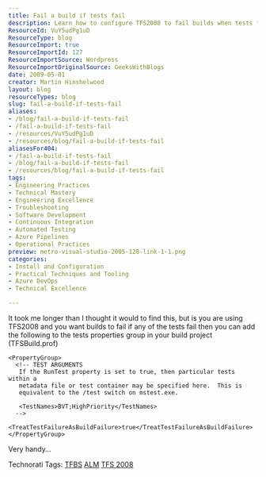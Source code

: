 ```yaml
---
title: Fail a build if tests fail
description: Learn how to configure TFS2008 to fail builds when tests fail, ensuring quality in your development process. Enhance your build management today!
ResourceId: VuY5udPg1uD
ResourceType: blog
ResourceImport: true
ResourceImportId: 127
ResourceImportSource: Wordpress
ResourceImportOriginalSource: GeeksWithBlogs
date: 2009-05-01
creator: Martin Hinshelwood
layout: blog
resourceTypes: blog
slug: fail-a-build-if-tests-fail
aliases:
- /blog/fail-a-build-if-tests-fail
- /fail-a-build-if-tests-fail
- /resources/VuY5udPg1uD
- /resources/blog/fail-a-build-if-tests-fail
aliasesFor404:
- /fail-a-build-if-tests-fail
- /blog/fail-a-build-if-tests-fail
- /resources/blog/fail-a-build-if-tests-fail
tags:
- Engineering Practices
- Technical Mastery
- Engineering Excellence
- Troubleshooting
- Software Development
- Continuous Integration
- Automated Testing
- Azure Pipelines
- Operational Practices
preview: metro-visual-studio-2005-128-link-1-1.png
categories:
- Install and Configuration
- Practical Techniques and Tooling
- Azure DevOps
- Technical Excellence

---
```

It took me longer than I thought it would to find this, but is you are using TFS2008 and you want builds to fail if any of the tests fail then you can add the following to the tests properties group in your build project (TFSBuild.prof)

```
<PropertyGroup>
  <!-- TEST ARGUMENTS
   If the RunTest property is set to true, then particular tests within a
   metadata file or test container may be specified here.  This is
   equivalent to the /test switch on mstest.exe.

   <TestNames>BVT;HighPriority</TestNames>
  -->
  <TreatTestFailureAsBuildFailure>true</TreatTestFailureAsBuildFailure>
</PropertyGroup>
```

Very handy…

Technorati Tags: [TFBS](http://technorati.com/tags/TFBS) [ALM](http://technorati.com/tags/ALM) [TFS 2008](http://technorati.com/tags/TFS+2008)
